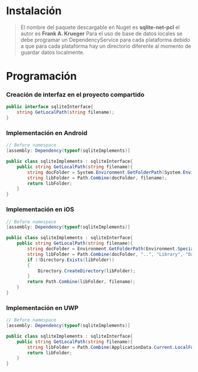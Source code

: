 # Instalación
>El nombre del paquete descargable en Nuget es **sqlite-net-pcl** el autor es **Frank A. Krueger** Para el uso de base de datos locales se debe programar un DependencyService para cada plataforma debido a que para cada plataforma hay un directorio diferente al momento de guardar datos localmente.

# Programación
### Creación de interfaz en el proyecto compartido
```csharp
public interface sqliteInterface{
    string GetLocalPath(string filename);
}
```

### Implementación en Android
```csharp
// Before namespace
[assembly: Dependency(typeof(sqliteImplements)]

public class sqliteImplements : sqliteInterface{
    public string GetLocalPath(string filename){
        string docFolder = System.Environment.GetFolderPath(System.Environment.SpecialFolder.Personal);
        string libFolder = Path.Combine(docFolder, filename);
        return libFolder;
    }
}
```

### Implementación en iOS
```csharp
// Before namespace
[assembly: Dependency(typeof(sqliteImplements)]

public class sqliteImplements : sqliteInterface{
    public string GetLocalPath(string filename){
        string docFolder = Environment.GetFolderPath(Environment.SpecialFolder.Personal);
        string libFolder = Path.Combine(docFolder, "..", "Library", "Databases");
        if (!Directory.Exists(libFolder))
        {
            Directory.CreateDirectory(libFolder);
        }
        return Path.Combine(libFolder, filename);
    }
}
```

### Implementación en UWP
```csharp
// Before namespace
[assembly: Dependency(typeof(sqliteImplements)]

public class sqliteImplements : sqliteInterface{
    public string GetLocalPath(string filename){
        string libFolder = Path.Combine(ApplicationData.Current.LocalFolder.Path, filename);
        return libFolder;
    }
}
```